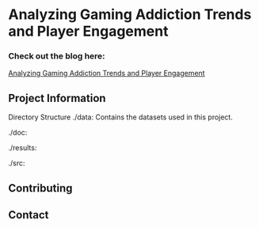 # Analyzing Gaming Addiction Trends and Player Engagement

### Check out the blog here: 
[Analyzing Gaming Addiction Trends and Player Engagement](https://adhikaribiju.github.io/capstone/blog.html)

## Project Information

Directory Structure
./data: Contains the datasets used in this project.

./doc: 

./results: 

./src:

## Contributing


## Contact
